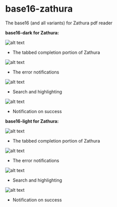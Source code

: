 base16-zathura
==============

The base16 (and all variants) for Zathura pdf reader

**base16-dark for Zathura:**

![alt text](https://raw.github.com/esn89/base16-zathura/master/screenies/zathura-dark-completion.png "Completion Tab")
* The tabbed completion portion of Zathura

![alt text](https://github.com/esn89/base16-zathura/blob/master/screenies/zathura-dark-error.png "Error notifications")
* The error notifications

![alt text](https://github.com/esn89/base16-zathura/blob/master/screenies/zathura-dark-search.png "Search and highlight")
* Search and highlighting

![alt text](https://github.com/esn89/base16-zathura/blob/master/screenies/zathura-successnote.png "Succesfully selected")
* Notification on success

**base16-light for Zathura:**

![alt text](https://github.com/esn89/base16-zathura/blob/master/screenies/zathura-light-completion.png "Completion Tab")
* The tabbed completion portion of Zathura

![alt text](https://github.com/esn89/base16-zathura/blob/master/screenies/zathura-light-error.png "Error notifications")
* The error notifications

![alt text](https://github.com/esn89/base16-zathura/blob/master/screenies/zathura-light-search.png "Search and highlight")
* Search and highlighting

![alt text](https://github.com/esn89/base16-zathura/blob/master/screenies/zathura-light-successnote.png "Succesfully selected")
* Notification on success
